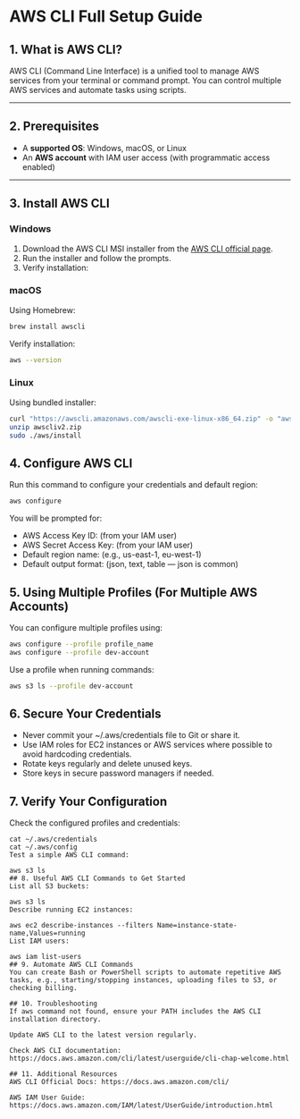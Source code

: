 
# AWS CLI Full Setup Guide

## 1. What is AWS CLI?

AWS CLI (Command Line Interface) is a unified tool to manage AWS services from your terminal or command prompt. You can control multiple AWS services and automate tasks using scripts.

---

## 2. Prerequisites

- A **supported OS**: Windows, macOS, or Linux
- An **AWS account** with IAM user access (with programmatic access enabled)

---

## 3. Install AWS CLI

### Windows

1. Download the AWS CLI MSI installer from the [AWS CLI official page](https://aws.amazon.com/cli/).
2. Run the installer and follow the prompts.
3. Verify installation:

### macOS
Using Homebrew:
```bash
brew install awscli
```
Verify installation:
```bash
aws --version
```
### Linux 
Using bundled installer:
```bash
curl "https://awscli.amazonaws.com/awscli-exe-linux-x86_64.zip" -o "awscliv2.zip"
unzip awscliv2.zip
sudo ./aws/install
```
## 4. Configure AWS CLI
Run this command to configure your credentials and default region:
```bash
aws configure
```
You will be prompted for:
- AWS Access Key ID: (from your IAM user)
- AWS Secret Access Key: (from your IAM user)
- Default region name: (e.g., us-east-1, eu-west-1)
- Default output format: (json, text, table — json is common)

## 5. Using Multiple Profiles (For Multiple AWS Accounts)
You can configure multiple profiles using:
```bash
aws configure --profile profile_name
aws configure --profile dev-account
```
Use a profile when running commands:
```bash
aws s3 ls --profile dev-account
```
## 6. Secure Your Credentials
- Never commit your ~/.aws/credentials file to Git or share it.
-  Use IAM roles for EC2 instances or AWS services where possible to avoid hardcoding credentials.
- Rotate keys regularly and delete unused keys.
- Store keys in secure password managers if needed.

## 7. Verify Your Configuration
Check the configured profiles and credentials:
```
cat ~/.aws/credentials
cat ~/.aws/config
Test a simple AWS CLI command:

aws s3 ls
## 8. Useful AWS CLI Commands to Get Started
List all S3 buckets:

aws s3 ls
Describe running EC2 instances:

aws ec2 describe-instances --filters Name=instance-state-name,Values=running
List IAM users:

aws iam list-users
## 9. Automate AWS CLI Commands
You can create Bash or PowerShell scripts to automate repetitive AWS tasks, e.g., starting/stopping instances, uploading files to S3, or checking billing.

## 10. Troubleshooting
If aws command not found, ensure your PATH includes the AWS CLI installation directory.

Update AWS CLI to the latest version regularly.

Check AWS CLI documentation: https://docs.aws.amazon.com/cli/latest/userguide/cli-chap-welcome.html

## 11. Additional Resources
AWS CLI Official Docs: https://docs.aws.amazon.com/cli/

AWS IAM User Guide: https://docs.aws.amazon.com/IAM/latest/UserGuide/introduction.html




